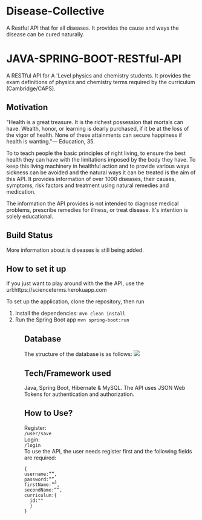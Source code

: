# Disease-Collective
A Restful API that for all diseases. It provides the cause and ways the disease can be cured naturally.


# JAVA-SPRING-BOOT-RESTful-API
A RESTful API for A 'Level physics and chemistry students. It provides the exam definitions of physics and chemistry terms required by the curriculum (Cambridge/CAPS).

<h2>Motivation</h2>
<p>"Health is a great treasure. It is the richest possession that mortals can have. Wealth, honor, or learning
is dearly purchased, if it be at the loss of the vigor of health. None of these attainments can secure
happiness if health is wanting."— Education, 35.</p>
<p>
To to teach people the basic principles of right living, to ensure the best health they can have with the limitations
imposed by the body they have. To keep this living machinery in healthful action and to provide various ways sickness can be
avoided and the natural ways it can be treated is the aim of this API. It provides information of over 1000 diseases, their causes, symptoms, risk factors and treatment using natural remedies and medication. 
</p>
<p>The information the API provides is not intended to diagnose medical problems, prescribe remedies for illness, or treat disease. 
It's intention is solely educational.</p>
<h2>Build Status</h2>
More information about is diseases is still being added.

<h2>How to set it up</h2>
If you just want to play around with the the API, use the url:https://scienceterms.herokuapp.com</br>

To set up the application, clone the repository, then run
<ol>
 <li>Install the dependencies: <code>mvn clean install</code></li>
  <li>Run the Spring Boot app <code>mvn spring-boot:run</code></li>
 <ol>

<h2>Database</h2>
The structure of the database is as follows:
<image src="https://github.com/pnyamuda/Data-Engineering-University-Courses/blob/master/sciencetermsdatabase.png?raw=true">

<h2>Tech/Framework used</h2>
Java, Spring Boot, Hibernate & MySQL.
The API uses JSON Web Tokens for authentication and authorization.

<h2>How to Use?</h2>
 Register:</br>
 <code>/user/save</code></br>
 Login:</br>
 <code>/login</code></br>
To use the API, the user needs register first and the following fields are required:</br>
<code>
{
username:””,
password:””, 
firstName:””,
secondName:””,
curriculum:{
  id:""
  }
}
